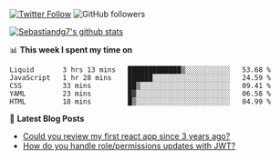 <!--
[![visitors](https://visitor-badge.glitch.me/badge?page_id=sebastiandg7.sebastiandg7)](https://github.com/sebastiandg7)
-->
[![Twitter Follow](https://img.shields.io/twitter/follow/sebastiandg7?style=social&label=Follow)](https://twitter.com/sebastiandg7)
![GitHub followers](https://img.shields.io/github/followers/sebastiandg7?label=Follow&style=social)

[![Sebastiandg7's github stats](https://github-readme-stats.vercel.app/api?username=sebastiandg7)](https://github.com/anuraghazra/github-readme-stats)

📊 **This week I spent my time on**
<!--START_SECTION:waka-->
```text
Liquid       3 hrs 13 mins   █████████████▒░░░░░░░░░░░   53.68 % 
JavaScript   1 hr 28 mins    ██████░░░░░░░░░░░░░░░░░░░   24.59 % 
CSS          33 mins         ██▒░░░░░░░░░░░░░░░░░░░░░░   09.41 % 
YAML         23 mins         █▓░░░░░░░░░░░░░░░░░░░░░░░   06.58 % 
HTML         18 mins         █▒░░░░░░░░░░░░░░░░░░░░░░░   04.99 % 
```
<!--END_SECTION:waka-->

📕 **Latest Blog Posts**
<!-- BLOG-POST-LIST:START -->
- [Could you review my first react app since 3 years ago?](https://dev.to/sebastiandg7/could-you-review-my-first-react-app-since-3-years-ago-3nbh)
- [How do you handle role/permissions updates with JWT?](https://dev.to/sebastiandg7/how-do-you-handle-role-permissions-updates-with-jwt-3778)
<!-- BLOG-POST-LIST:END -->
